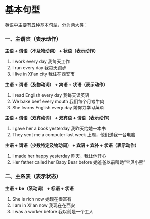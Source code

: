 # 基本句型

英语中主要有五种基本句型，分为两大类：

### 一、主谓宾（表示动作）

**主语 + 谓语（不及物动词） + 状语（表示动作）**

1. I work every day 我每天工作
2. I run every day 我每天跑步
3. I live in Xi'an city 我住在西安市

**主语 + 谓语（及物动词） + 宾语 + 状语（表示动作）**

1. I read English every day 我每天读英语
2. We bake beef every mouth 我们每个月考牛肉
3. She learns English every day 她努力学习英语

**主语 + 谓语（双宾动词） + 双宾语 + 谓语（表示动作）**

1. I gave her a book yesterday 我昨天给她一本书
2. They sent me a computer last week 上周，他们送我一台电脑

**主语 + 谓语（少数特定及物动词） + 宾语 + 宾补 + 状语（表示动作）**

1. I made her happy yesterday 昨天，我让他开心
2. Her father called her Baby Bear before 她爸爸以前叫她“宝贝小熊”

### 二、主系表（表示状态）

**主语 + be（系动词） + 标语 + 状语**

1. She is rich now 她现在很富有
2. I am in Xi'an now 我现在在西安
3. I was a worker before 我以前是一个工人
